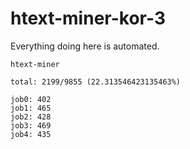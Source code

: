 # htext-miner-kor-3

Everything doing here is automated.

```
htext-miner

total: 2199/9855 (22.313546423135463%)

job0: 402
job1: 465
job2: 428
job3: 469
job4: 435
```